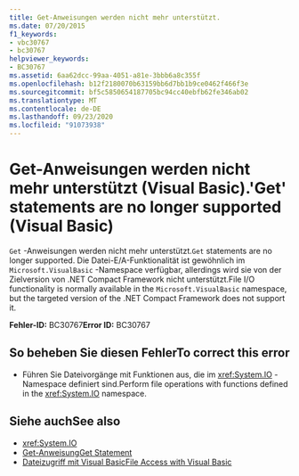 ```yaml
---
title: Get-Anweisungen werden nicht mehr unterstützt.
ms.date: 07/20/2015
f1_keywords:
- vbc30767
- bc30767
helpviewer_keywords:
- BC30767
ms.assetid: 6aa62dcc-99aa-4051-a81e-3bbb6a8c355f
ms.openlocfilehash: b12f2180070b63159bb6d7bb1b9ce0462f466f3e
ms.sourcegitcommit: bf5c5850654187705bc94cc40ebfb62fe346ab02
ms.translationtype: MT
ms.contentlocale: de-DE
ms.lasthandoff: 09/23/2020
ms.locfileid: "91073938"
---
```

# <a name="get-statements-are-no-longer-supported-visual-basic"></a><span data-ttu-id="5340a-102">Get-Anweisungen werden nicht mehr unterstützt (Visual Basic).</span><span class="sxs-lookup"><span data-stu-id="5340a-102">'Get' statements are no longer supported (Visual Basic)</span></span>

<span data-ttu-id="5340a-103">`Get` -Anweisungen werden nicht mehr unterstützt.</span><span class="sxs-lookup"><span data-stu-id="5340a-103">`Get` statements are no longer supported.</span></span> <span data-ttu-id="5340a-104">Die Datei-E/A-Funktionalität ist gewöhnlich im `Microsoft.VisualBasic` -Namespace verfügbar, allerdings wird sie von der Zielversion von .NET Compact Framework nicht unterstützt.</span><span class="sxs-lookup"><span data-stu-id="5340a-104">File I/O functionality is normally available in the `Microsoft.VisualBasic` namespace, but the targeted version of the .NET Compact Framework does not support it.</span></span>  
  
 <span data-ttu-id="5340a-105">**Fehler-ID:** BC30767</span><span class="sxs-lookup"><span data-stu-id="5340a-105">**Error ID:** BC30767</span></span>  
  
## <a name="to-correct-this-error"></a><span data-ttu-id="5340a-106">So beheben Sie diesen Fehler</span><span class="sxs-lookup"><span data-stu-id="5340a-106">To correct this error</span></span>  
  
- <span data-ttu-id="5340a-107">Führen Sie Dateivorgänge mit Funktionen aus, die im <xref:System.IO> -Namespace definiert sind.</span><span class="sxs-lookup"><span data-stu-id="5340a-107">Perform file operations with functions defined in the <xref:System.IO> namespace.</span></span>  
  
## <a name="see-also"></a><span data-ttu-id="5340a-108">Siehe auch</span><span class="sxs-lookup"><span data-stu-id="5340a-108">See also</span></span>

- <xref:System.IO>
- [<span data-ttu-id="5340a-109">Get-Anweisung</span><span class="sxs-lookup"><span data-stu-id="5340a-109">Get Statement</span></span>](../language-reference/statements/get-statement.md)
- [<span data-ttu-id="5340a-110">Dateizugriff mit Visual Basic</span><span class="sxs-lookup"><span data-stu-id="5340a-110">File Access with Visual Basic</span></span>](../developing-apps/programming/drives-directories-files/file-access.md)
